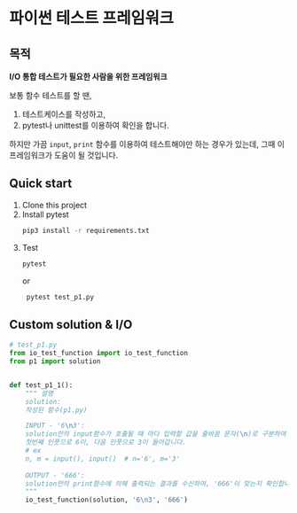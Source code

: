 # 파이썬 테스트 프레임워크
## 목적
**I/O 통합 테스트가 필요한 사람을 위한 프레임워크**

보통 함수 테스트를 할 땐,
1. 테스트케이스를 작성하고,
2. pytest나 unittest를 이용하여 확인을 합니다.

하지만 가끔 `input`, `print` 함수를 이용하여 테스트해야만 하는 경우가 있는데, 그때 이 프레임워크가 도움이 될 것입니다.

## Quick start
1. Clone this project
2. Install pytest
    ```bash
    pip3 install -r requirements.txt
    ```
3. Test
    ```bash
   pytest
    ```
   or
   ```bash
    pytest test_p1.py
   ```

## Custom solution & I/O
```python
# test_p1.py
from io_test_function import io_test_function
from p1 import solution


def test_p1_1():
    """ 설명
    solution:
    작성된 함수(p1.py)

    INPUT - '6\n3':
    solution안의 input함수가 호출될 때 마다 입력할 값을 줄바꿈 문자(\n)로 구분하여 순서대로 작성합니다. 
    첫번째 인풋으로 6이, 다음 인풋으로 3이 들어갑니다.
    # ex
    n, m = input(), input()  # n='6', m='3'
 
    OUTPUT - '666':
    solution안의 print함수에 의해 출력되는 결과를 수신하여, '666'이 맞는지 확인합니다.
    """
    io_test_function(solution, '6\n3', '666')
```